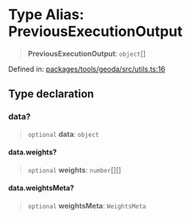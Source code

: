 # Type Alias: PreviousExecutionOutput

> **PreviousExecutionOutput**: `object`[]

Defined in: [packages/tools/geoda/src/utils.ts:16](https://github.com/geodaopenjs/openassistant/blob/0a6a7e7306d75a25dc968b3117f04cb7bd613bec/packages/tools/geoda/src/utils.ts#L16)

## Type declaration

### data?

> `optional` **data**: `object`

#### data.weights?

> `optional` **weights**: `number`[][]

#### data.weightsMeta?

> `optional` **weightsMeta**: `WeightsMeta`
